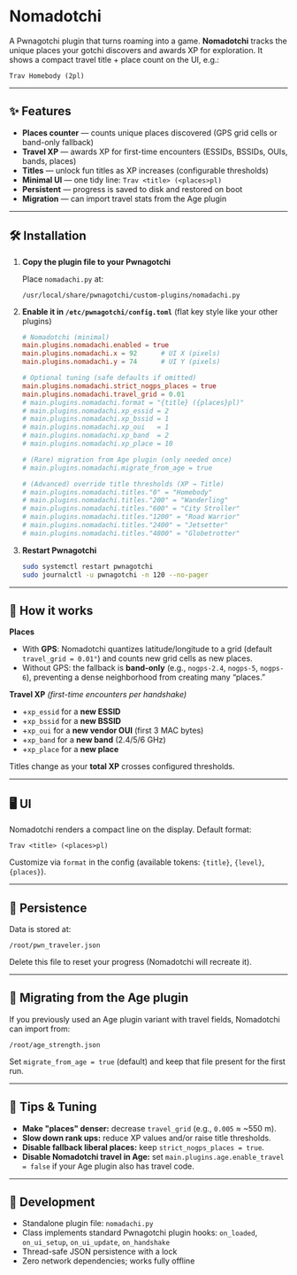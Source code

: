 # Nomadotchi

A Pwnagotchi plugin that turns roaming into a game. **Nomadotchi** tracks the unique places your gotchi discovers and awards XP for exploration. It shows a compact travel title + place count on the UI, e.g.:

```
Trav Homebody (2pl)
```

---

## ✨ Features

* **Places counter** — counts unique places discovered (GPS grid cells or band-only fallback)
* **Travel XP** — awards XP for first-time encounters (ESSIDs, BSSIDs, OUIs, bands, places)
* **Titles** — unlock fun titles as XP increases (configurable thresholds)
* **Minimal UI** — one tidy line: `Trav <title> (<places>pl)`
* **Persistent** — progress is saved to disk and restored on boot
* **Migration** — can import travel stats from the Age plugin

---

## 🛠 Installation

1. **Copy the plugin file to your Pwnagotchi**

   Place `nomadachi.py` at:

   ```
   /usr/local/share/pwnagotchi/custom-plugins/nomadachi.py
   ```

2. **Enable it in `/etc/pwnagotchi/config.toml`** (flat key style like your other plugins)

   ```toml
   # Nomadotchi (minimal)
   main.plugins.nomadachi.enabled = true
   main.plugins.nomadachi.x = 92      # UI X (pixels)
   main.plugins.nomadachi.y = 74      # UI Y (pixels)

   # Optional tuning (safe defaults if omitted)
   main.plugins.nomadachi.strict_nogps_places = true
   main.plugins.nomadachi.travel_grid = 0.01
   # main.plugins.nomadachi.format = "{title} ({places}pl)"
   # main.plugins.nomadachi.xp_essid = 2
   # main.plugins.nomadachi.xp_bssid = 1
   # main.plugins.nomadachi.xp_oui   = 1
   # main.plugins.nomadachi.xp_band  = 2
   # main.plugins.nomadachi.xp_place = 10

   # (Rare) migration from Age plugin (only needed once)
   # main.plugins.nomadachi.migrate_from_age = true

   # (Advanced) override title thresholds (XP → Title)
   # main.plugins.nomadachi.titles."0" = "Homebody"
   # main.plugins.nomadachi.titles."200" = "Wanderling"
   # main.plugins.nomadachi.titles."600" = "City Stroller"
   # main.plugins.nomadachi.titles."1200" = "Road Warrior"
   # main.plugins.nomadachi.titles."2400" = "Jetsetter"
   # main.plugins.nomadachi.titles."4800" = "Globetrotter"
   ```

3. **Restart Pwnagotchi**

   ```bash
   sudo systemctl restart pwnagotchi
   sudo journalctl -u pwnagotchi -n 120 --no-pager
   ```

---

## 🧭 How it works

**Places**

* With **GPS**: Nomadotchi quantizes latitude/longitude to a grid (default `travel_grid = 0.01°`) and counts new grid cells as new places.
* Without GPS: the fallback is **band-only** (e.g., `nogps-2.4`, `nogps-5`, `nogps-6`), preventing a dense neighborhood from creating many “places.”

**Travel XP** *(first-time encounters per handshake)*

* +`xp_essid` for a **new ESSID**
* +`xp_bssid` for a **new BSSID**
* +`xp_oui` for a **new vendor OUI** (first 3 MAC bytes)
* +`xp_band` for a **new band** (2.4/5/6 GHz)
* +`xp_place` for a **new place**

Titles change as your **total XP** crosses configured thresholds.

---

## 🖥 UI

Nomadotchi renders a compact line on the display. Default format:

```
Trav <title> (<places>pl)
```

Customize via `format` in the config (available tokens: `{title}`, `{level}`, `{places}`).

---

## 💾 Persistence

Data is stored at:

```
/root/pwn_traveler.json
```

Delete this file to reset your progress (Nomadotchi will recreate it).

---

## 🔁 Migrating from the Age plugin

If you previously used an Age plugin variant with travel fields, Nomadotchi can import from:

```
/root/age_strength.json
```

Set `migrate_from_age = true` (default) and keep that file present for the first run.

---

## 🔧 Tips & Tuning

* **Make "places" denser:** decrease `travel_grid` (e.g., `0.005` ≈ \~550 m).
* **Slow down rank ups:** reduce XP values and/or raise title thresholds.
* **Disable fallback liberal places:** keep `strict_nogps_places = true`.
* **Disable Nomadotchi travel in Age:** set `main.plugins.age.enable_travel = false` if your Age plugin also has travel code.

---

## 🧪 Development

* Standalone plugin file: `nomadachi.py`
* Class implements standard Pwnagotchi plugin hooks: `on_loaded`, `on_ui_setup`, `on_ui_update`, `on_handshake`
* Thread-safe JSON persistence with a lock
* Zero network dependencies; works fully offline
